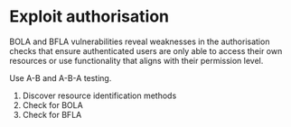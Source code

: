 # Exploit authorisation

BOLA and BFLA vulnerabilities reveal weaknesses in the authorisation checks that ensure authenticated users
are only able to access their own resources or use functionality that aligns with their permission level.

Use A-B and A-B-A testing.

1. Discover resource identification methods
2. Check for BOLA
3. Check for BFLA 

